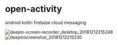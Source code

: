 # open-activity
android kotlin firebase cloud messaging

![deepin-screen-recorder_desktop_20181212215248](https://user-images.githubusercontent.com/32485694/49878424-1f461b00-fe5a-11e8-9e35-2654e7927b0b.gif)
![deepinscreenshot_20181212215230](https://user-images.githubusercontent.com/32485694/49878433-24a36580-fe5a-11e8-8df8-74568709b453.png)
